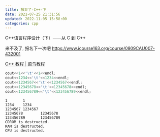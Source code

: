 ```yaml
---
title: 放弃了-C++-下
date: 2021-07-25 21:31:56
updated: 2022-11-05 15:58:00
categories: cpp
---
```


C++语言程序设计（下）——从 C 到 C++

来不及了, 报名下一次吧
<https://www.icourse163.org/course/0809CAU007-432001>

[C++ 教程 | 菜鸟教程](https://www.runoob.com/cplusplus/cpp-tutorial.html)

```cpp
cout<<1<<'\t'<<1<<endl;
cout<<1234<<'\t'<<1234<<endl;
cout<<1234567<<'\t'<<1234567<<endl;
cout<<12345678<<'\t'<<12345678<<endl;
cout<<123456789<<'\t'<<123456789<<endl;
```

<!-- more -->

```text
1       1
1234    1234
1234567 1234567
12345678        12345678
123456789       123456789
CDROM is destructed.
RAM is destructed.
CPU is destructed.
```
